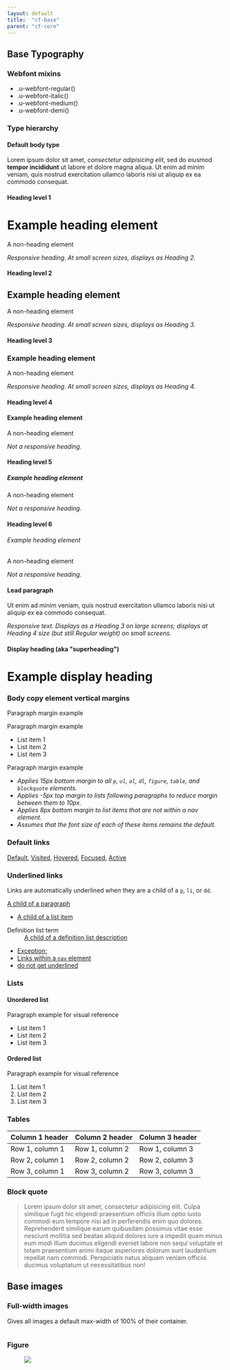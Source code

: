 ```yaml
---
layout: default
title:  "cf-base"
parent: "cf-core"
---
```


## Base Typography

### Webfont mixins

<ul>
    <li class="webfont-regular-example">.u-webfont-regular()</li>
    <li class="webfont-italic-example">.u-webfont-italic()</li>
    <li class="webfont-medium-example">.u-webfont-medium()</li>
    <li class="webfont-demi-example">.u-webfont-demi()</li>
</ul>

### Type hierarchy

#### Default body type

<p>Lorem ipsum dolor sit amet, <em>consectetur adipisicing elit</em>, sed do eiusmod <strong>tempor incididunt</strong> ut labore et dolore magna aliqua. Ut enim ad minim veniam, quis nostrud exercitation ullamco laboris nisi ut aliquip ex ea commodo consequat.</p>

#### Heading level 1

<h1>Example heading element</h1>
<p class="h1">A non-heading element</p>

_Responsive heading. At small screen sizes, displays as Heading 2._

#### Heading level 2

<h2>Example heading element</h2>
<p class="h2">A non-heading element</p>

_Responsive heading. At small screen sizes, displays as Heading 3._

#### Heading level 3

<h3>Example heading element</h3>
<p class="h3">A non-heading element</p>

_Responsive heading. At small screen sizes, displays as Heading 4._

#### Heading level 4

<h4>Example heading element</h4>
<p class="h4">A non-heading element</p>

_Not a responsive heading._

#### Heading level 5

<h5>Example heading element</h5>
<p class="h5">A non-heading element</p>

_Not a responsive heading._

#### Heading level 6

<h6>Example heading element</h6>
<p class="h6">A non-heading element</p>

_Not a responsive heading._

#### Lead paragraph

<p class="lead-paragraph">Ut enim ad minim veniam, quis nostrud exercitation ullamco laboris nisi ut aliquip ex ea commodo consequat.</p>

_Responsive text. Displays as a Heading 3 on large screens; displays at Heading 4 size (but still Regular weight) on small screens._

#### Display heading (aka "superheading")

<h1 class="superheading">Example display heading</h1>

### Body copy element vertical margins

<p>Paragraph margin example</p>
<p>Paragraph margin example</p>
<ul>
    <li>List item 1</li>
    <li>List item 2</li>
    <li>List item 3</li>
</ul>
<p>Paragraph margin example</p>

- _Applies 15px bottom margin to all `p`, `ul`, `ol`, `dl`, `figure`, `table`, and `blockquote` elements._
- _Applies -5px top margin to lists following paragraphs to reduce margin between them to 10px._
- _Applies 8px bottom margin to list items that are not within a nav element._
- _Assumes that the font size of each of these items remains the default._

### Default links

<div class="u-mb30">
    <a href="#">Default</a>,
    <a href="#" class="visited">Visited</a>,
    <a href="#" class="hover">Hovered</a>,
    <a href="#" class="focus">Focused</a>,
    <a href="#" class="active">Active</a>
</div>

### Underlined links

Links are automatically underlined when they are a child of a `p`, `li`, or `dd`.

<p>
    <a href="#">A child of a paragraph</a>
</p>
<ul>
    <li>
        <a href="#">A child of a list item</a>
    </li>
</ul>
<dl>
    <dt>
        Definition list term
    </dt>
    <dd>
        <a href="#">A child of a definition list description</a>
    </dd>
</dl>
<nav class="u-mb30">
    <ul>
        <li><a href="#">Exception:</a></li>
        <li><a href="#">Links within a <code>nav</code> element</a></li>
        <li><a href="#">do not get underlined</a></li>
    </ul>
</nav>

### Lists

#### Unordered list

<p> Paragraph example for visual reference</p>
<ul>
    <li>List item 1</li>
    <li>List item 2</li>
    <li>List item 3</li>
</ul>

#### Ordered list

<p>Paragraph example for visual reference</p>
<ol>
    <li>List item 1</li>
    <li>List item 2</li>
    <li>List item 3</li>
</ol>

### Tables

<table>
    <thead>
        <tr>
            <th>Column 1 header</th>
            <th>Column 2 header</th>
            <th>Column 3 header</th>
        </tr>
    </thead>
    <tbody>
        <tr>
            <td>Row 1, column 1</td>
            <td>Row 1, column 2</td>
            <td>Row 1, column 3</td>
        </tr>
        <tr>
            <td>Row 2, column 1</td>
            <td>Row 2, column 2</td>
            <td>Row 2, column 3</td>
        </tr>
        <tr>
            <td>Row 3, column 1</td>
            <td>Row 3, column 2</td>
            <td>Row 3, column 3</td>
        </tr>
    </tbody>
</table>

### Block quote

<blockquote cite="link-to-source">
    Lorem ipsum dolor sit amet, consectetur adipisicing elit. Culpa
    similique fugit hic eligendi praesentium officiis illum optio iusto
    commodi eum tempore nisi ad in perferendis enim quo dolores.
    Reprehenderit similique earum quibusdam possimus vitae esse
    nesciunt mollitia sed beatae aliquid dolores iure a impedit quam
    minus eum modi illum ducimus eligendi eveniet labore non sequi
    voluptate et totam praesentium animi itaque asperiores dolorum
    sunt laudantium repellat nam commodi. Perspiciatis natus aliquam
    veniam officiis ducimus voluptatum ut necessitatibus non!
</blockquote>

## Base images

### Full-width images

Gives all images a default max-width of 100% of their container.

<img src="http://placekitten.com/1200/40" alt="">

### Figure

<figure>
    <img src="http://placekitten.com/340/320">
</figure>
